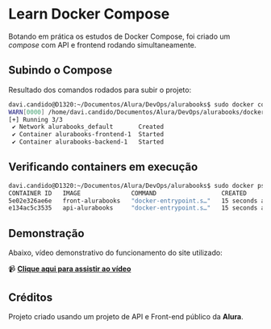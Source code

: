 # Learn Docker Compose

Botando em prática os estudos de Docker Compose, foi criado um *compose* com API e frontend rodando simultaneamente.

## Subindo o Compose

Resultado dos comandos rodados para subir o projeto:

```bash
davi.candido@D1320:~/Documentos/Alura/DevOps/alurabooks$ sudo docker compose up -d
WARN[0000] /home/davi.candido/Documentos/Alura/DevOps/alurabooks/docker-compose.yml: the attribute `version` is obsolete, it will be ignored, please remove it to avoid potential confusion 
[+] Running 3/3
 ✔ Network alurabooks_default       Created                                                                                          0.1s 
 ✔ Container alurabooks-frontend-1  Started                                                                                          9.5s 
 ✔ Container alurabooks-backend-1   Started                                                                                          9.5s 
```

## Verificando containers em execução

```bash
davi.candido@D1320:~/Documentos/Alura/DevOps/alurabooks$ sudo docker ps -a
CONTAINER ID   IMAGE              COMMAND                  CREATED          STATUS         PORTS                                         NAMES
5e02e326ae6e   front-alurabooks   "docker-entrypoint.s…"   15 seconds ago   Up 5 seconds   0.0.0.0:3000->3000/tcp, [::]:3000->3000/tcp   alurabooks-frontend-1
e134ac5c3535   api-alurabooks     "docker-entrypoint.s…"   15 seconds ago   Up 5 seconds   0.0.0.0:8000->8000/tcp, [::]:8000->8000/tcp   alurabooks-backend-1
```

## Demonstração

Abaixo, vídeo demonstrativo do funcionamento do site utilizado:

📹 **[Clique aqui para assistir ao vídeo](./midia/demo.webm)**

## Créditos

Projeto criado usando um projeto de API e Front-end público da **Alura**.
